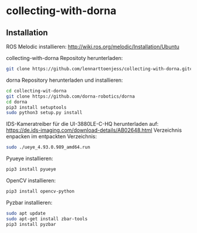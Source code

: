 # collecting-with-dorna

## Installation
ROS Melodic installieren:
http://wiki.ros.org/melodic/Installation/Ubuntu

collecting-with-dorna Repositoty herunterladen:
```bash
git clone https://github.com/lennarttoenjess/collecting-with-dorna.gitcd#
```

dorna Repository herunterladen und installieren:
```bash
cd collecting-wit-dorna
git clone https://github.com/dorna-robotics/dorna
cd dorna
pip3 install setuptools
sudo python3 setup.py install
```

IDS-Kameratreiber für die UI-3880LE-C-HQ herunterladen auf:
https://de.ids-imaging.com/download-details/AB02648.html
Verzeichnis enpacken
im entpackten Verzeichnis: 
```bash
sudo ./ueye_4.93.0.989_amd64.run
```

Pyueye installieren:
```bash
pip3 install pyueye
```

OpenCV installieren:
```bash
pip3 install opencv-python
```

Pyzbar installieren:
```bash
sudo apt update
sudo apt-get install zbar-tools
pip3 install pyzbar
```


